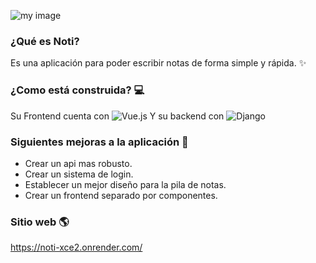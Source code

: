 




![my image](https://noti-xce2.onrender.com/static/assets/img/notivert.svg)

### ¿Qué es Noti? 

Es una aplicación para poder escribir notas de forma simple y rápida. ✨

### ¿Como está construida? 💻

Su Frontend cuenta con ![Vue.js](https://img.shields.io/badge/vuejs-%2335495e.svg?style=for-the-badge&logo=vuedotjs&logoColor=%234FC08D) Y su backend con	![Django](https://img.shields.io/badge/django-%23092E20.svg?style=for-the-badge&logo=django&logoColor=white)




### Siguientes mejoras a la aplicación 🧾
<!-- Mejoras-LIST:START -->
- Crear un api mas robusto.
- Crear un sistema de login.
- Establecer un mejor diseño para la pila de notas.
- Crear un frontend separado por componentes.
<!-- BLOG-POST-LIST:END -->

### Sitio web 🌎

https://noti-xce2.onrender.com/

